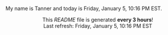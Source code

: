 My name is Tanner and today is Friday, January 5, 10:16 PM EST.

<p align="center">This <i>README</i> file is generated <b>every 3 hours</b>!</br>Last refresh: Friday, January 5, 10:16 PM EST<br /></p>
